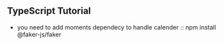 ## TypeScript Tutorial

- you need to add moments dependecy to handle calender :: npm install @faker-js/faker
